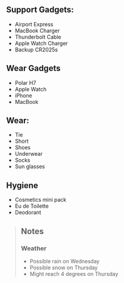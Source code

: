 ## Support Gadgets:
* Airport Express
* MacBook Charger
* Thunderbolt Cable
* Apple Watch Charger
* Backup CR2025s

## Wear Gadgets
* Polar H7
* Apple Watch
* iPhone
* MacBook

## Wear:
* Tie
* Short
* Shoes
* Underwear
* Socks
* Sun glasses

## Hygiene
* Cosmetics mini pack
* Eu de Toilette
* Deodorant

> ## Notes
> ### Weather
> * Possible rain on Wednesday
> * Possible snow on Thursday
> * Might reach 4 degrees on Thursday
